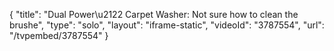 {
    "title": "Dual Power\u2122 Carpet Washer: Not sure how to clean the  brushe",
    "type": "solo",
    "layout": "iframe-static",
    "videoId": "3787554",
    "url": "\/tvpembed\/3787554"
}
